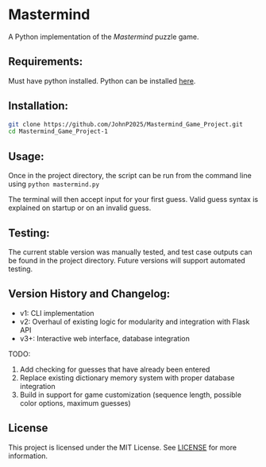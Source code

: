 # Mastermind

A Python implementation of the *Mastermind* puzzle game.

## Requirements:

Must have python installed. Python can be installed [here](https://www.python.org/downloads/).

## Installation: 
```bash
git clone https://github.com/JohnP2025/Mastermind_Game_Project.git
cd Mastermind_Game_Project-1
```

## Usage:
    
Once in the project directory, the script can be run from the command line using `python mastermind.py`

The terminal will then accept input for your first guess. Valid guess syntax is explained on startup or on an invalid guess.

## Testing: 

The current stable version was manually tested, and test case outputs can be found in the project directory. Future versions will support automated testing.

## Version History and Changelog: 
- v1: CLI implementation
- v2: Overhaul of existing logic for modularity and integration with Flask API
- v3+: Interactive web interface, database integration

TODO: 
1. Add checking for guesses that have already been entered
2. Replace existing dictionary memory system with proper database integration
3. Build in support for game customization (sequence length, possible color options, maximum guesses)

## License

This project is licensed under the MIT License. See [LICENSE](LICENSE) for more information.
    
